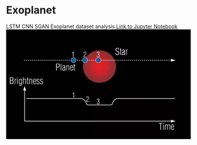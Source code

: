 # Exoplanet
LSTM CNN SGAN Exoplanet dataset analysis
[Link to Jupyter Notebook](https://nbviewer.jupyter.org/github/Aktharnvdv/Exoplanet/blob/main/exoplanet_visualize.ipynb)
![alt text](https://github.com/Aktharnvdv/Exoplanet/blob/main/transit1.jpeg)
